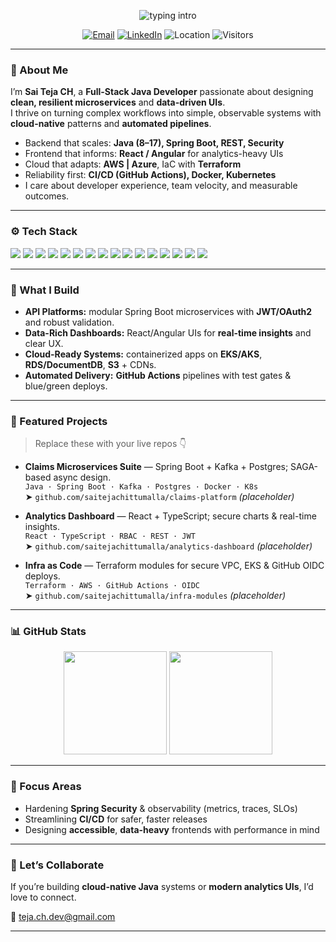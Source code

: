 <!-- PROFILE HEADER -->
<p align="center">
  <img src="https://readme-typing-svg.herokuapp.com?size=28&duration=3000&pause=800&center=true&vCenter=true&width=800&lines=Hi%2C+I'm+Sai+Teja+CH+%F0%9F%91%8B;Full-Stack+Java+Developer+%7C+Cloud+%7C+CI%2FCD;I+build+reliable+APIs+%2B+data-rich+UIs" alt="typing intro" />
</p>

<p align="center">
  <a href="mailto:saitejachittumalla1@gmail.com"><img alt="Email" src="https://img.shields.io/badge/Email-Contact-blue?style=for-the-badge&logo=gmail"></a>
  <a href="https://www.linkedin.com/in/saitejachittumalla" target="_blank"><img alt="LinkedIn" src="https://img.shields.io/badge/LinkedIn-Connect-0A66C2?style=for-the-badge&logo=linkedin"></a>
  <img alt="Location" src="https://img.shields.io/badge/Location-Raleigh%2C%20NC-4CAF50?style=for-the-badge&logo=google-maps">
  <img alt="Visitors" src="https://komarev.com/ghpvc/?username=saitejachittumalla&style=for-the-badge">
</p>

---

### 👋 About Me
I’m **Sai Teja CH**, a **Full-Stack Java Developer** passionate about designing **clean, resilient microservices** and **data-driven UIs**.  
I thrive on turning complex workflows into simple, observable systems with **cloud-native** patterns and **automated pipelines**.

- Backend that scales: **Java (8–17), Spring Boot, REST, Security**
- Frontend that informs: **React / Angular** for analytics-heavy UIs
- Cloud that adapts: **AWS | Azure**, IaC with **Terraform**
- Reliability first: **CI/CD (GitHub Actions), Docker, Kubernetes**
- I care about developer experience, team velocity, and measurable outcomes.

---

### ⚙️ Tech Stack
<p align="left">
  <img src="https://img.shields.io/badge/Java-11/17-E34F26?logo=openjdk&logoColor=white" />
  <img src="https://img.shields.io/badge/TypeScript-3178C6?logo=typescript&logoColor=white" />
  <img src="https://img.shields.io/badge/JavaScript-F7DF1E?logo=javascript&logoColor=black" />
  <img src="https://img.shields.io/badge/Spring%20Boot-6DB33F?logo=springboot&logoColor=white" />
  <img src="https://img.shields.io/badge/React-20232A?logo=react&logoColor=61DAFB" />
  <img src="https://img.shields.io/badge/Angular-DD0031?logo=angular&logoColor=white" />
  <img src="https://img.shields.io/badge/GitHub%20Actions-AE6DF2?logo=githubactions&logoColor=white" />
  <img src="https://img.shields.io/badge/Docker-2496ED?logo=docker&logoColor=white" />
  <img src="https://img.shields.io/badge/Kubernetes-326CE5?logo=kubernetes&logoColor=white" />
  <img src="https://img.shields.io/badge/Terraform-7B42BC?logo=terraform&logoColor=white" />
  <img src="https://img.shields.io/badge/PostgreSQL-4169E1?logo=postgresql&logoColor=white" />
  <img src="https://img.shields.io/badge/MySQL-4479A1?logo=mysql&logoColor=white" />
  <img src="https://img.shields.io/badge/MongoDB-47A248?logo=mongodb&logoColor=white" />
  <img src="https://img.shields.io/badge/Redis-DC382D?logo=redis&logoColor=white" />
  <img src="https://img.shields.io/badge/Kafka-231F20?logo=apachekafka&logoColor=white" />
  <img src="https://img.shields.io/badge/OpenTelemetry-000000?logo=opentelemetry&logoColor=white" />
</p>

---

### 🧩 What I Build
- **API Platforms:** modular Spring Boot microservices with **JWT/OAuth2** and robust validation.  
- **Data-Rich Dashboards:** React/Angular UIs for **real-time insights** and clear UX.  
- **Cloud-Ready Systems:** containerized apps on **EKS/AKS**, **RDS/DocumentDB**, **S3** + CDNs.  
- **Automated Delivery:** **GitHub Actions** pipelines with test gates & blue/green deploys.

---

### 🚀 Featured Projects
> Replace these with your live repos 👇

- **Claims Microservices Suite** — Spring Boot + Kafka + Postgres; SAGA-based async design.  
  `Java · Spring Boot · Kafka · Postgres · Docker · K8s`  
  ➤ `github.com/saitejachittumalla/claims-platform` *(placeholder)*  

- **Analytics Dashboard** — React + TypeScript; secure charts & real-time insights.  
  `React · TypeScript · RBAC · REST · JWT`  
  ➤ `github.com/saitejachittumalla/analytics-dashboard` *(placeholder)*  

- **Infra as Code** — Terraform modules for secure VPC, EKS & GitHub OIDC deploys.  
  `Terraform · AWS · GitHub Actions · OIDC`  
  ➤ `github.com/saitejachittumalla/infra-modules` *(placeholder)*  

---

### 📊 GitHub Stats
<p align="center">
  <img height="165" src="https://github-readme-stats.vercel.app/api?username=saitejachittumalla&show_icons=true&hide=stars&include_all_commits=true&count_private=true" />
  <img height="165" src="https://github-readme-streak-stats.herokuapp.com/?user=saitejachittumalla" />
</p>

---

### 🧠 Focus Areas
- Hardening **Spring Security** & observability (metrics, traces, SLOs)  
- Streamlining **CI/CD** for safer, faster releases  
- Designing **accessible**, **data-heavy** frontends with performance in mind  

---

### 🤝 Let’s Collaborate
If you’re building **cloud-native Java** systems or **modern analytics UIs**, I’d love to connect.  

📧 [teja.ch.dev@gmail.com](mailto:teja.ch.dev@gmail.com)  
<!--🔗 [LinkedIn](https://www.linkedin.com/in/)-->

---

<!-- Animated contribution snake (optional) -->
<!--
![snake gif](https://github.com/saitejachittumalla/saitejachittumalla/blob/output/github-contribution-grid-snake.svg)
-->
